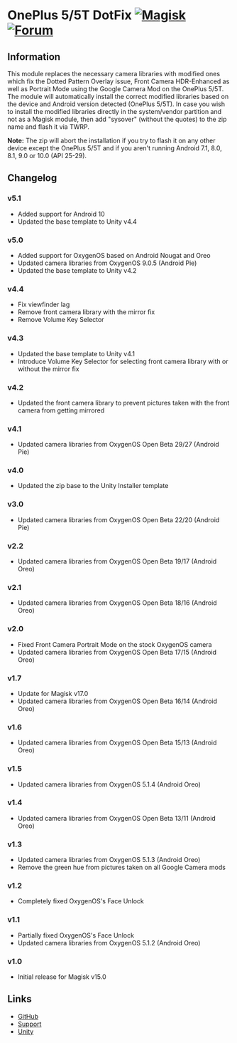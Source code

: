 # OnePlus 5/5T DotFix [![Magisk](https://img.shields.io/badge/Magisk-18%2B-00B39B.svg?style=flat-square)](https://forum.xda-developers.com/apps/magisk/official-magisk-v7-universal-systemless-t3473445) [![Forum](https://img.shields.io/badge/XDA-Forums-f59714.svg?style=flat-square)](https://forum.xda-developers.com/oneplus-5/themes/google-camera-hdr-t3655215)

## Information
This module replaces the necessary camera libraries with modified ones which fix the Dotted Pattern Overlay issue, Front Camera HDR-Enhanced as well as Portrait Mode using the Google Camera Mod on the OnePlus 5/5T. The module will automatically install the correct modified libraries based on the device and Android version detected (OnePlus 5/5T). In case you wish to install the modified libraries directly in the system/vendor partition and not as a Magisk module, then add "sysover" (without the quotes) to the zip name and flash it via TWRP.

**Note:** The zip will abort the installation if you try to flash it on any other device except the OnePlus 5/5T and if you aren't running Android 7.1, 8.0, 8.1, 9.0 or 10.0 (API 25-29).

## Changelog
### v5.1
- Added support for Android 10
- Updated the base template to Unity v4.4

### v5.0
- Added support for OxygenOS based on Android Nougat and Oreo
- Updated camera libraries from OxygenOS 9.0.5 (Android Pie)
- Updated the base template to Unity v4.2

### v4.4
- Fix viewfinder lag
- Remove front camera library with the mirror fix
- Remove Volume Key Selector

### v4.3
- Updated the base template to Unity v4.1
- Introduce Volume Key Selector for selecting front camera library with or without the mirror fix

### v4.2
- Updated the front camera library to prevent pictures taken with the front camera from getting mirrored

### v4.1
- Updated camera libraries from OxygenOS Open Beta 29/27 (Android Pie)

### v4.0
- Updated the zip base to the Unity Installer template

### v3.0
- Updated camera libraries from OxygenOS Open Beta 22/20 (Android Pie)

### v2.2
- Updated camera libraries from OxygenOS Open Beta 19/17 (Android Oreo)

### v2.1
- Updated camera libraries from OxygenOS Open Beta 18/16 (Android Oreo)

### v2.0
- Fixed Front Camera Portrait Mode on the stock OxygenOS camera
- Updated camera libraries from OxygenOS Open Beta 17/15 (Android Oreo)

### v1.7
- Update for Magisk v17.0
- Updated camera libraries from OxygenOS Open Beta 16/14 (Android Oreo)

### v1.6
- Updated camera libraries from OxygenOS Open Beta 15/13 (Android Oreo)

### v1.5
- Updated camera libraries from OxygenOS 5.1.4 (Android Oreo)

### v1.4
- Updated camera libraries from OxygenOS Open Beta 13/11 (Android Oreo)

### v1.3
- Updated camera libraries from OxygenOS 5.1.3 (Android Oreo)
- Remove the green hue from pictures taken on all Google Camera mods

### v1.2
- Completely fixed OxygenOS's Face Unlock

### v1.1
- Partially fixed OxygenOS's Face Unlock
- Updated camera libraries from OxygenOS 5.1.2 (Android Oreo)

### v1.0
- Initial release for Magisk v15.0

## Links
* [GitHub](https://github.com/nipunnarang/oneplusdotfix)
* [Support](https://forum.xda-developers.com/oneplus-5/themes/google-camera-hdr-t3655215)
* [Unity](https://github.com/Zackptg5/Unity)
